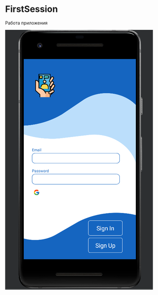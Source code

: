 # FirstSession
Работа приложения 

![Начальное окно](https://github.com/zxcmode/FirstSession/blob/master/First.png)
